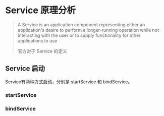 # Service 原理分析

> A Service is an application component representing either an application's desire to perform a longer-running
> operation while not interacting with the user or to supply functionality for other applications to use
> 
> 官方对于 Service 的定义

## Service 启动

Service有两种方式启动，分别是 startService 和 bindService。

### startService



### bindService

